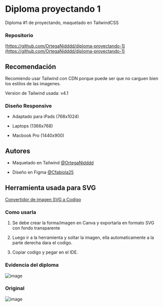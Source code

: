 
# Diploma proyectando 1

Diploma #1 de proyectando, maquetado en TailwindCSS

### Repositorio

[https://github.com/OrtegaNidddd/diploma-proyectando-1](https://github.com/OrtegaNidddd/diploma-proyectando-1)

## Recomendación

Recomiendo usar Tailwind con CDN porque puede ser que no carguen bien los estilos de las imagenes.

Version de Tailwind usada: v4.1

### Diseño Responsive

- Adaptado para iPads (768x1024)

- Laptops (1366x768)

- Macbook Pro (1440x900)

## Autores

- Maquetado en Tailwind [@OrtegaNidddd](https://github.com/OrtegaNidddd)

- Diseño en Figma [@Cfabiola25](https://github.com/Cfabiola25)

## Herramienta usada para SVG

[Convertidor de imagen SVG a Codigo](https://nikitahl.github.io/svg-2-code/)

### Como usarla

1. Se debe crear la forma/imagen en Canva y exportarla en formato SVG con fondo transparente

2. Luego ir a la herramienta y soltar la imagen, ella automaticamente a la parte derecha dara el codigo.

3. Copiar codigo y pegar en el IDE.

### Evidencia del diploma

![image](https://github.com/user-attachments/assets/e84ddd02-053a-4c95-a2b9-fdd98542f3cc)

### Original

![image](https://github.com/user-attachments/assets/c78f1546-878d-4613-a035-d6765f45e3bf)
